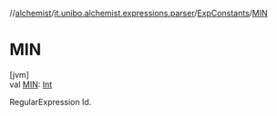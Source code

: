 //[alchemist](../../../index.md)/[it.unibo.alchemist.expressions.parser](../index.md)/[ExpConstants](index.md)/[MIN](-m-i-n.md)

# MIN

[jvm]\
val [MIN](-m-i-n.md): [Int](https://kotlinlang.org/api/latest/jvm/stdlib/kotlin/-int/index.html)

RegularExpression Id.

